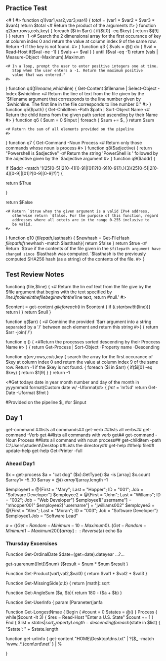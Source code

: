 ## Practice Test

<# 1 #>
function q1($var1,$var2,$var3,$var4) {
$total = ($var1 * $var2 * $var3 * $var4)
return $total
    <# Return the product of the arguments #>
}
function q2($arr,$rows,$cols,$key) {
foreach ($i in $arr) {
if($i[0] -eq $key) {
return $i[9]
    }
    }
    return -1
    <# Search the 2 dimensional array for the first occurance of key at column index 0
       and return the value at column index 9 of the same row.
       Return -1 if the key is not found.
    #>
}
function q3 {
$vals = @()
do {
    $val = Read-Host
    if($val -ne -1) {
    $vals += $val
    }
    } until ($val -eq -1)
    return $($vals | Measure-Object -Maximum).Maximum

    <# In a loop, prompt the user to enter positive integers one at time.
       Stop when the user enters a -1. Return the maximum positive
       value that was entered."
	#>
}
function q4($filename,$whichline) {
Get-Content $filename | Select-Object -Index $whichline
    <# Return the line of text from the file given by the `$filename
	   argument that corresponds to the line number given by `$whichline.
	   The first line in the file corresponds to line number 0."
	#>
}
function q5($path) {
Get-ChildItem -Path $path | Sort-Object Name
    <# Return the child items from the given path sorted
       ascending by their Name
	#>
}
function q6 {
$sum = 0
$input | foreach { $sum += $_ }
return $sum

    <# Return the sum of all elements provided on the pipeline
	#>
}
function q7 {
Get-Command -Noun Process
	<# Return only those commands whose noun is process #>
}
function q8($adjective) {
return "Powershell is $adjective"
    <# Return the string 'PowerShell is ' followed by the adjective given
	   by the `$adjective argument
	#>    
}
function q9($addr) {

if ($addr -match '((25[0-5]|2[0-4][0-9]|[01]?[0-9][0-9]?)\.){3}(25[0-5]|2[0-4][0-9]|[01]?[0-9][0-9]?)') {

return $True

} 

return $False


	<# Return `$true when the given argument is a valid IPv4 address,
	   otherwise return `$false. For the purpose of this function, regard
	   addresses where all octets are in the range 0-255 inclusive to
	   be valid.
	#>
}
function q10 ($filepath,$lasthash) {
$newhash = Get-FileHash $filepath 
if ($newhash -match $lasthash){
return $false }
return $true
    <# Return `$true if the contents of the file given in the
       `$filepath argument have changed since `$lasthash was
       computed. `$lasthash is the previously computed SHA256
       hash (as a string) of the contents of the file. #>
}

## Test Review Notes

functionq $($file,$line) {
<# Return the lin eof text from the file give by the $file
argument that begins with the text specified by $line. 
If no line in the file begins with the '$line text, return #null.' #>

$content = get-content $gile
foreach ($i in $content {
  if ($i.startswith($line)){
  return i
  }
  return $null
  }

  function q($arr) {
  <# Combine the provided '$arr argument into a string separated by a '/' between each element and return this string #>}
  {
  return $arr -join('/')

  function q () {
  <#Return the processes sorted descending by their Proccess Name #> }
  {
  return Get-Process | Sort-Object -Property name -Descending

  function q($arr,$rows,$cols,$key {
  search the array for the first occurance of $key at column index 0 and return the value at column index 9 of the same row.
  Return -1 if the $key is not found.
  {
  foreach ($i in $arr) {
    if($i[0] -eq $key) {
    return $1[9]
    }
  }
return -1

<#Get todays date in year month number and day of the month in yyyymmdd format(Custom date w/ -Uformat)#>
{
$fmt = '%Y$m%d'
return Get-Date -Uformat $fmt
}

#Provided on the pipeline
$_
#or
$input

## Day 1
get-command ##lists all commands##
get-verb ##lists all verbs##
get-command -Verb get ##lists all commands with verb get##
get-command -Noun Process ##lists all command with noun process##
get-childitem -path C:\Users\student\Desktop ##Lists the directory##
get-help ##help file##
update-help
get-help Get-Printer -full

### Ahead Day1
$x = get-process
$a = "cat dog"
($x).GetType()
$a -is [array]
$x.count
$array1= -5..10
$array = @()
$array1[$array.length -1

$employee1 = @{First = "Mary"; Last = "Hopper"; ID = "001"; Job = "Software Developer"}
$employee2 = @{First = "John"; Last = "Willams"; ID = "002"; Job = "Web Developer"}
$employee1["username"] = "mhopper001"
$employee2["username"] = "jwilliams002"
$employee3 = @{First = "Alex"; Last = "Moran"; ID = "003"; Job = "Software Developer"}
$employee1.Job = "Software Lead"

$a = ((Get-Random -Minimum -10 -Maximum 0)..(Get-Random -Minimum 1 -Maximum 20))
[array]::Reverse($a)
echo $a


### Thursday Excercises
Function Get-OrdinalDate
$date=(get=date).dateyear
...?...

get-suarenum([Int])$num)
{$result = $num * $num
$result
}

Function Get-Product($val1,$val2,$val3) {
  return $val1 * $val2 * $val3
  }

Function Get-MissingSide($a,$b) {
  return [math]::sqrt

Function Get-AngleSum ($a, $b){
return 180 - ($a + $b)
}

Function Get-UserInfo {
  param [Paraneter(janfa

Function Get-LongestNmae {
  Begin { 
  #count = 0
  $states = @()
}
Process { while($count -lt 3) {
$res = Read-Host "Enter a U.S. State"
$count += 1
}
End {
$list = $states | sort _property Length - descending
foreach($state in $list) {
"$state': " + $state.length

function get-urlinfo {
get-content "HOME\Desktop\dns.txt" | ?{$_ -match 'www\..*\.{com\ord\net' } | %

}

